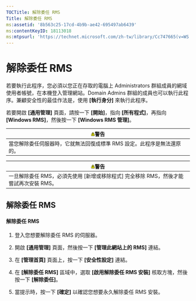 ```yaml
---
TOCTitle: 解除委任 RMS
Title: 解除委任 RMS
ms:assetid: '8b563c25-17cd-4b9b-ae42-695497ab6439'
ms:contentKeyID: 18113018
ms:mtpsurl: 'https://technet.microsoft.com/zh-tw/library/Cc747665(v=WS.10)'
---
```


解除委任 RMS
============

若要執行此程序，您必須以您正在存取的電腦上 Administrators 群組成員的網域使用者帳號，在本機登入管理網站。Domain Admins 群組的成員也可以執行此程序。兼顧安全性的最佳作法是，使用 **\[執行身分\]** 來執行此程序。

若要開啟 **\[通用管理\]** 頁面，請按一下 **\[開始\]**，指向 **\[所有程式\]**，再指向 **\[Windows RMS\]**，然後按一下 **\[Windows RMS 管理\]**。

| ![](images/Cc747665.Warning(WS.10).gif)警告 |
|--------------------------------------------------------------------------|
| 當您解除委任伺服器時，它就無法回復成標準 RMS 設定。此程序是無法還原的。  |

| ![](images/Cc747665.Warning(WS.10).gif)警告                 |
|------------------------------------------------------------------------------------------|
| 一旦解除委任 RMS，必須先使用 \[新增或移除程式\] 完全移除 RMS，然後才能嘗試再次安裝 RMS。 |

解除委任 RMS
------------

#### 解除委任 RMS

1.  登入您想要解除委任 RMS 的伺服器。

2.  開啟 **\[通用管理\]** 頁面，然後按一下 **\[管理此網站上的 RMS\]** 連結。

3.  在 **\[管理首頁\]** 頁面上，按一下 **\[安全性設定\]** 連結。

4.  在 **\[解除委任 RMS\]** 區域中，選取 **\[啟用解除委任 RMS 安裝\]** 核取方塊，然後按一下 **\[解除委任\]**。

5.  當提示時，按一下 **\[確定\]** 以確認您想要永久解除委任 RMS 安裝。
